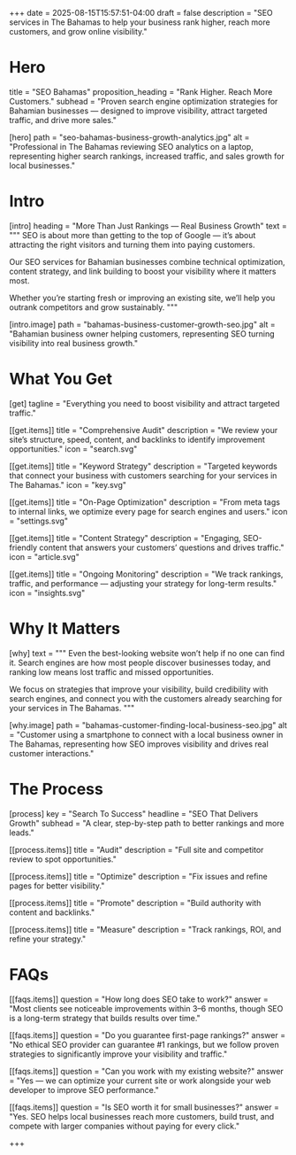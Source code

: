 +++
date = 2025-08-15T15:57:51-04:00
draft = false
description = "SEO services in The Bahamas to help your business rank higher, reach more customers, and grow online visibility."

# Hero
title = "SEO Bahamas"
proposition_heading = "Rank Higher. Reach More Customers."
subhead = "Proven search engine optimization strategies for Bahamian businesses — designed to improve visibility, attract targeted traffic, and drive more sales."

[hero]
path = "seo-bahamas-business-growth-analytics.jpg"
alt = "Professional in The Bahamas reviewing SEO analytics on a laptop, representing higher search rankings, increased traffic, and sales growth for local businesses."

# Intro
[intro]
heading = "More Than Just Rankings — Real Business Growth"
text = """
SEO is about more than getting to the top of Google — it’s about attracting the right visitors and turning them into paying customers.

Our SEO services for Bahamian businesses combine technical optimization, content strategy, and link building to boost your visibility where it matters most.

Whether you’re starting fresh or improving an existing site, we’ll help you outrank competitors and grow sustainably.
"""

[intro.image]
path = "bahamas-business-customer-growth-seo.jpg"
alt = "Bahamian business owner helping customers, representing SEO turning visibility into real business growth."

# What You Get
[get]
tagline = "Everything you need to boost visibility and attract targeted traffic."

[[get.items]]
title = "Comprehensive Audit"
description = "We review your site’s structure, speed, content, and backlinks to identify improvement opportunities."
icon = "search.svg"

[[get.items]]
title = "Keyword Strategy"
description = "Targeted keywords that connect your business with customers searching for your services in The Bahamas."
icon = "key.svg"

[[get.items]]
title = "On-Page Optimization"
description = "From meta tags to internal links, we optimize every page for search engines and users."
icon = "settings.svg"

[[get.items]]
title = "Content Strategy"
description = "Engaging, SEO-friendly content that answers your customers’ questions and drives traffic."
icon = "article.svg"

[[get.items]]
title = "Ongoing Monitoring"
description = "We track rankings, traffic, and performance — adjusting your strategy for long-term results."
icon = "insights.svg"

# Why It Matters

[why]
text = """
Even the best-looking website won’t help if no one can find it. Search engines are how most people discover businesses today, and ranking low means lost traffic and missed opportunities.

We focus on strategies that improve your visibility, build credibility with search engines, and connect you with the customers already searching for your services in The Bahamas.
"""

[why.image]
path = "bahamas-customer-finding-local-business-seo.jpg"
alt = "Customer using a smartphone to connect with a local business owner in The Bahamas, representing how SEO improves visibility and drives real customer interactions."

# The Process
[process]
key = "Search To Success"
headline = "SEO That Delivers Growth"
subhead = "A clear, step-by-step path to better rankings and more leads."

[[process.items]]
title = "Audit"
description = "Full site and competitor review to spot opportunities."

[[process.items]]
title = "Optimize"
description = "Fix issues and refine pages for better visibility."

[[process.items]]
title = "Promote"
description = "Build authority with content and backlinks."

[[process.items]]
title = "Measure"
description = "Track rankings, ROI, and refine your strategy."

# FAQs
[[faqs.items]]
question = "How long does SEO take to work?"
answer = "Most clients see noticeable improvements within 3–6 months, though SEO is a long-term strategy that builds results over time."

[[faqs.items]]
question = "Do you guarantee first-page rankings?"
answer = "No ethical SEO provider can guarantee #1 rankings, but we follow proven strategies to significantly improve your visibility and traffic."

[[faqs.items]]
question = "Can you work with my existing website?"
answer = "Yes — we can optimize your current site or work alongside your web developer to improve SEO performance."

[[faqs.items]]
question = "Is SEO worth it for small businesses?"
answer = "Yes. SEO helps local businesses reach more customers, build trust, and compete with larger companies without paying for every click."

+++
